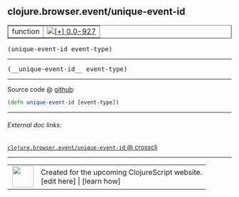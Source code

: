 ## clojure.browser.event/unique-event-id



 <table border="1">
<tr>
<td>function</td>
<td><a href="https://github.com/cljsinfo/cljs-api-docs/tree/0.0-927"><img valign="middle" alt="[+] 0.0-927" title="Added in 0.0-927" src="https://img.shields.io/badge/+-0.0--927-lightgrey.svg"></a> </td>
</tr>
</table>

<samp>(unique-event-id event-type)</samp><br>

---

 <samp>
(__unique-event-id__ event-type)<br>
</samp>

---







Source code @ [github]():

```clj
(defn unique-event-id [event-type])
```

<!--
Repo - tag - source tree - lines:

 <pre>

</pre>

-->

---



###### External doc links:

[`clojure.browser.event/unique-event-id` @ crossclj](http://crossclj.info/fun/clojure.browser.event.cljs/unique-event-id.html)<br>

---

 <table>
<tr><td>
<img valign="middle" align="right" width="48px" src="http://i.imgur.com/Hi20huC.png">
</td><td>
Created for the upcoming ClojureScript website.<br>
[edit here] | [learn how]
</td></tr></table>

[edit here]:https://github.com/cljsinfo/cljs-api-docs/blob/master/cljsdoc/clojure.browser.event/unique-event-id.cljsdoc
[learn how]:https://github.com/cljsinfo/cljs-api-docs/wiki/cljsdoc-files

<!--

This information was too distracting to show to readers, but I'll leave it
commented here since it is helpful to:

- pretty-print the data used to generate this document
- and show how to retrieve that data



The API data for this symbol:

```clj
{:ns "clojure.browser.event",
 :name "unique-event-id",
 :signature ["[event-type]"],
 :name-encode "unique-event-id",
 :history [["+" "0.0-927"]],
 :type "function",
 :full-name-encode "clojure.browser.event/unique-event-id",
 :source {:code "(defn unique-event-id [event-type])",
          :title "Source code",
          :repo "clojurescript",
          :tag "r1.9.36",
          :filename "src/main/cljs/clojure/browser/event.cljs",
          :lines [94],
          :url "https://github.com/clojure/clojurescript/blob/r1.9.36/src/main/cljs/clojure/browser/event.cljs#L94"},
 :usage ["(unique-event-id event-type)"],
 :full-name "clojure.browser.event/unique-event-id",
 :cljsdoc-url "https://github.com/cljsinfo/cljs-api-docs/blob/master/cljsdoc/clojure.browser.event/unique-event-id.cljsdoc"}

```

Retrieve the API data for this symbol:

```clj
;; from Clojure REPL
(require '[clojure.edn :as edn])
(-> (slurp "https://raw.githubusercontent.com/cljsinfo/cljs-api-docs/catalog/cljs-api.edn")
    (edn/read-string)
    (get-in [:symbols "clojure.browser.event/unique-event-id"]))
```

-->
